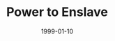 ---
layout: message
category: message
series: "The Power of Money"
title: "Power to Enslave "
date: 1999-01-10
message_id: 412
---